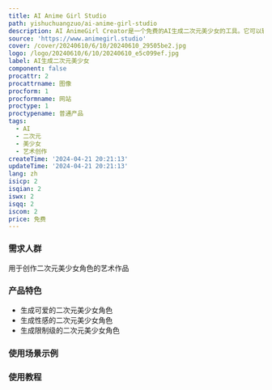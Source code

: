 ```yaml
---
title: AI Anime Girl Studio
path: yishuchuangzuo/ai-anime-girl-studio
description: AI AnimeGirl Creator是一个免费的AI生成二次元美少女的工具。它可以轻松生成令人惊叹的二次元美少女艺术品。
source: 'https://www.animegirl.studio'
cover: /cover/20240610/6/10/20240610_29505be2.jpg
logo: /logo/20240610/6/10/20240610_e5c099ef.jpg
label: AI生成二次元美少女
component: false
procattr: 2
procattrname: 图像
procform: 1
procformname: 网站
proctype: 1
proctypename: 普通产品
tags:
  - AI
  - 二次元
  - 美少女
  - 艺术创作
createTime: '2024-04-21 20:21:13'
updateTime: '2024-04-21 20:21:13'
lang: zh
isicp: 2
isqian: 2
iswx: 2
isqq: 2
iscom: 2
price: 免费
---
```




### 需求人群
用于创作二次元美少女角色的艺术作品

### 产品特色
* 生成可爱的二次元美少女角色
* 生成性感的二次元美少女角色
* 生成限制级的二次元美少女角色

### 使用场景示例


### 使用教程


  
